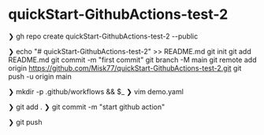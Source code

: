 # quickStart-GithubActions-test-2

❯ gh repo create quickStart-GithubActions-test-2 --public

❯ echo "# quickStart-GithubActions-test-2" >> README.md
git init
git add README.md
git commit -m "first commit"
git branch -M main
git remote add origin https://github.com/Misk77/quickStart-GithubActions-test-2.git
git push -u origin main


❯ mkdir -p .github/workflows && $_
❯ vim demo.yaml


❯ git add .
❯ git commit -m "start github action"

❯ git push